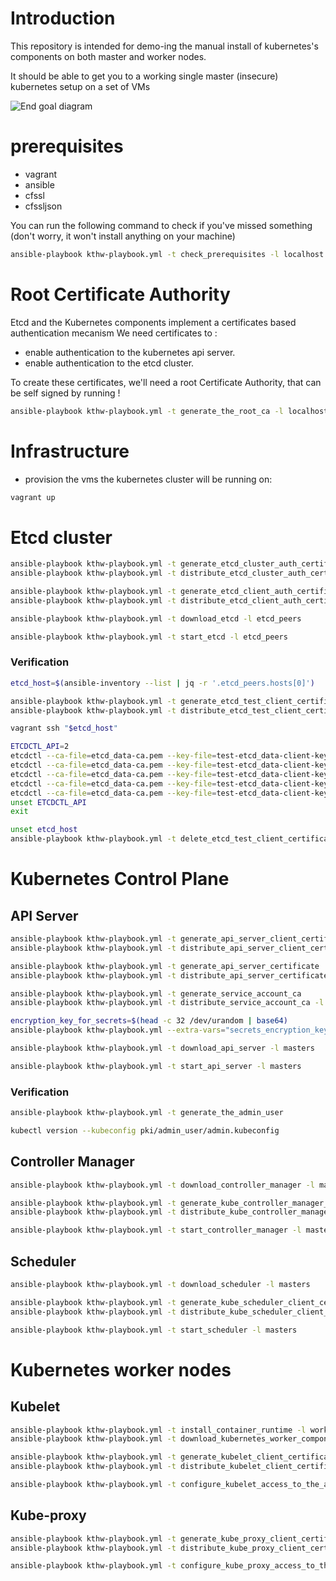 # Introduction

This repository is intended for demo-ing the manual install of kubernetes's components on both master and worker nodes.

It should be able to get you to a working single master (insecure) kubernetes setup on a set of VMs

![End goal diagram](http://www.plantuml.com/plantuml/proxy?src=https://raw.github.com/weekendesk/kubernetes-the-hard-way/VTWO-14496/end_goal.plantuml)


# prerequisites
- vagrant
- ansible
- cfssl
- cfssljson

You can run the following command to check if you've missed something (don't worry, it won't install anything on your machine)
```sh
ansible-playbook kthw-playbook.yml -t check_prerequisites -l localhost
```


# Root Certificate Authority
Etcd and the Kubernetes components implement a certificates based authentication mecanism
We need certificates to :
  * enable authentication to the kubernetes api server.
  * enable authentication to the etcd cluster.

To create these certificates, we'll need a root Certificate Authority, that can be self signed by running !
```sh
ansible-playbook kthw-playbook.yml -t generate_the_root_ca -l localhost
```

# Infrastructure
- provision the vms the kubernetes cluster will be running on:
```sh
vagrant up
```

# Etcd cluster

```sh
ansible-playbook kthw-playbook.yml -t generate_etcd_cluster_auth_certificates
ansible-playbook kthw-playbook.yml -t distribute_etcd_cluster_auth_certificates
```

```sh
ansible-playbook kthw-playbook.yml -t generate_etcd_client_auth_certificates
ansible-playbook kthw-playbook.yml -t distribute_etcd_client_auth_certificates
```

```sh
ansible-playbook kthw-playbook.yml -t download_etcd -l etcd_peers
```

```sh
ansible-playbook kthw-playbook.yml -t start_etcd -l etcd_peers
```

### Verification

```sh
etcd_host=$(ansible-inventory --list | jq -r '.etcd_peers.hosts[0]')

ansible-playbook kthw-playbook.yml -t generate_etcd_test_client_certificate
ansible-playbook kthw-playbook.yml -t distribute_etcd_test_client_certificate -l "$etcd_host"

vagrant ssh "$etcd_host"

ETCDCTL_API=2
etcdctl --ca-file=etcd_data-ca.pem --key-file=test-etcd_data-client-key.pem --cert-file=test-etcd_data-client.pem ls --recursive
etcdctl --ca-file=etcd_data-ca.pem --key-file=test-etcd_data-client-key.pem --cert-file=test-etcd_data-client.pem mk test value
etcdctl --ca-file=etcd_data-ca.pem --key-file=test-etcd_data-client-key.pem --cert-file=test-etcd_data-client.pem ls --recursive
etcdctl --ca-file=etcd_data-ca.pem --key-file=test-etcd_data-client-key.pem --cert-file=test-etcd_data-client.pem rm test
etcdctl --ca-file=etcd_data-ca.pem --key-file=test-etcd_data-client-key.pem --cert-file=test-etcd_data-client.pem ls --recursive
unset ETCDCTL_API
exit

unset etcd_host
ansible-playbook kthw-playbook.yml -t delete_etcd_test_client_certificate
```

# Kubernetes Control Plane
## API Server
```sh
ansible-playbook kthw-playbook.yml -t generate_api_server_client_certificate_for_etcd_data
ansible-playbook kthw-playbook.yml -t distribute_api_server_client_certificate_for_etcd_data
```

```sh
ansible-playbook kthw-playbook.yml -t generate_api_server_certificate
ansible-playbook kthw-playbook.yml -t distribute_api_server_certificate -l masters
```

```sh
ansible-playbook kthw-playbook.yml -t generate_service_account_ca
ansible-playbook kthw-playbook.yml -t distribute_service_account_ca -l masters
```

```sh
encryption_key_for_secrets=$(head -c 32 /dev/urandom | base64)
ansible-playbook kthw-playbook.yml --extra-vars="secrets_encryption_key='$encryption_key_for_secrets'" -t configure_api_server_secrets_encryption -l masters 
```

```sh
ansible-playbook kthw-playbook.yml -t download_api_server -l masters
```

```sh
ansible-playbook kthw-playbook.yml -t start_api_server -l masters
```

### Verification

```sh
ansible-playbook kthw-playbook.yml -t generate_the_admin_user

kubectl version --kubeconfig pki/admin_user/admin.kubeconfig
```

## Controller Manager
```sh
ansible-playbook kthw-playbook.yml -t download_controller_manager -l masters
```

```sh
ansible-playbook kthw-playbook.yml -t generate_kube_controller_manager_client_certificate
ansible-playbook kthw-playbook.yml -t distribute_kube_controller_manager_client_certificate -l masters
```

```sh
ansible-playbook kthw-playbook.yml -t start_controller_manager -l masters
```
## Scheduler
```sh
ansible-playbook kthw-playbook.yml -t download_scheduler -l masters
```

```sh
ansible-playbook kthw-playbook.yml -t generate_kube_scheduler_client_certificate
ansible-playbook kthw-playbook.yml -t distribute_kube_scheduler_client_certificate -l masters
```

```sh
ansible-playbook kthw-playbook.yml -t start_scheduler -l masters
```

# Kubernetes worker nodes

## Kubelet
```sh
ansible-playbook kthw-playbook.yml -t install_container_runtime -l workers
ansible-playbook kthw-playbook.yml -t download_kubernetes_worker_components -l workers
```

```sh
ansible-playbook kthw-playbook.yml -t generate_kubelet_client_certificate
ansible-playbook kthw-playbook.yml -t distribute_kubelet_client_certificate -l workers 
```

```sh
ansible-playbook kthw-playbook.yml -t configure_kubelet_access_to_the_api_server -l workers 

```

## Kube-proxy
```sh
ansible-playbook kthw-playbook.yml -t generate_kube_proxy_client_certificate
ansible-playbook kthw-playbook.yml -t distribute_kube_proxy_client_certificate -l workers
```

```sh
ansible-playbook kthw-playbook.yml -t configure_kube_proxy_access_to_the_api_server -l workers
```

